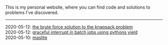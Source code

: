 This is my personal website, where you can find code and solutions to problems I've discovered.

-------------

2020-05-12: <a href="the-brute-force-solution-to-the-knapsack-problem.html">the brute force solution to the knapsack problem</a><br>
2020-05-12: <a href="graceful-interrupt-in-batch-jobs-using-pythons-yield.html">graceful interrupt in batch jobs using pythons yield</a><br>
2020-05-10: <a href="maslite.html">maslite</a><br>

